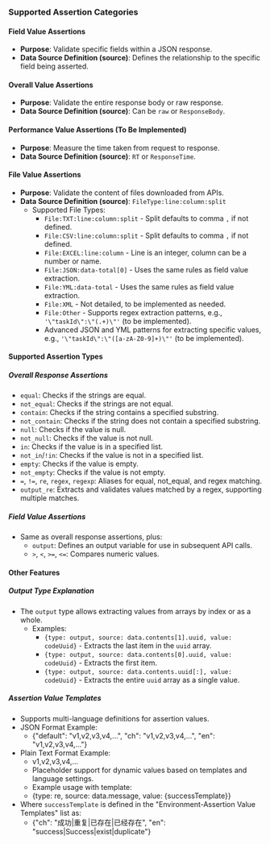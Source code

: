 ### Supported Assertion Categories

#### Field Value Assertions
- **Purpose**: Validate specific fields within a JSON response.
- **Data Source Definition (source)**: Defines the relationship to the specific field being asserted.

#### Overall Value Assertions
- **Purpose**: Validate the entire response body or raw response.
- **Data Source Definition (source)**: Can be `raw` or `ResponseBody`.

#### Performance Value Assertions (To Be Implemented)
- **Purpose**: Measure the time taken from request to response.
- **Data Source Definition (source)**: `RT` or `ResponseTime`.

#### File Value Assertions
- **Purpose**: Validate the content of files downloaded from APIs.
- **Data Source Definition (source)**: `FileType:line:column:split`
    - Supported File Types:
        - `File:TXT:line:column:split` - Split defaults to comma `,` if not defined.
        - `File:CSV:line:column:split` - Split defaults to comma `,` if not defined.
        - `File:EXCEL:line:column` - Line is an integer, column can be a number or name.
        - `File:JSON:data-total[0]` - Uses the same rules as field value extraction.
        - `File:YML:data-total` - Uses the same rules as field value extraction.
        - `File:XML` - Not detailed, to be implemented as needed.
        - `File:Other` - Supports regex extraction patterns, e.g., `'\"taskId\":\"(.+)\"'` (to be implemented).
        - Advanced JSON and YML patterns for extracting specific values, e.g., `'\"taskId\":\"([a-zA-Z0-9]+)\"'` (to be implemented).

#### Supported Assertion Types

##### Overall Response Assertions
- `equal`: Checks if the strings are equal.
- `not_equal`: Checks if the strings are not equal.
- `contain`: Checks if the string contains a specified substring.
- `not_contain`: Checks if the string does not contain a specified substring.
- `null`: Checks if the value is null.
- `not_null`: Checks if the value is not null.
- `in`: Checks if the value is in a specified list.
- `not_in`/`!in`: Checks if the value is not in a specified list.
- `empty`: Checks if the value is empty.
- `not_empty`: Checks if the value is not empty.
- `=`, `!=`, `re`, `regex`, `regexp`: Aliases for equal, not_equal, and regex matching.
- `output_re`: Extracts and validates values matched by a regex, supporting multiple matches.

##### Field Value Assertions
- Same as overall response assertions, plus:
    - `output`: Defines an output variable for use in subsequent API calls.
    - `>`, `<`, `>=`, `<=`: Compares numeric values.

#### Other Features

##### Output Type Explanation
- The `output` type allows extracting values from arrays by index or as a whole.
    - Examples:
        - `{type: output, source: data.contents[1].uuid, value: codeUuid}` - Extracts the last item in the `uuid` array.
        - `{type: output, source: data.contents[0].uuid, value: codeUuid}` - Extracts the first item.
        - `{type: output, source: data.contents.uuid[:], value: codeUuid}` - Extracts the entire `uuid` array as a single value.

##### Assertion Value Templates
- Supports multi-language definitions for assertion values.
- JSON Format Example:
  - {"default": "v1,v2,v3,v4,…", "ch": "v1,v2,v3,v4,…", "en": "v1,v2,v3,v4,…"}
- Plain Text Format Example:
  - v1,v2,v3,v4,…
  - Placeholder support for dynamic values based on templates and language settings.
  - Example usage with template:
  - {type: re, source: data.message, value: {successTemplate}} 
- Where `successTemplate` is defined in the "Environment-Assertion Value Templates" list as:
  - {"ch": "成功|重复|已存在|已经存在", "en": "success|Success|exist|duplicate"}
